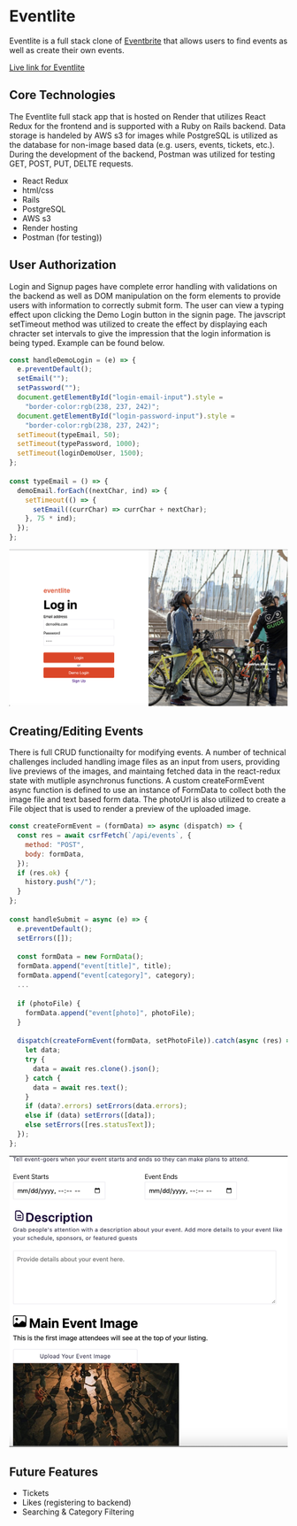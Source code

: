 # Eventlite

Eventlite is a full stack clone of [Eventbrite](https://www.eventbrite.com/) that allows users to find events as well as create their own events.

[Live link for Eventlite](https://event-lite.onrender.com/)

## Core Technologies

The Eventlite full stack app that is hosted on Render that utilizes React Redux for the frontend and is supported with a Ruby on Rails backend. Data storage is handeled by AWS s3 for images while PostgreSQL is utilized as the database for non-image based data (e.g. users, events, tickets, etc.). During the development of the backend, Postman was utilized for testing GET, POST, PUT, DELTE requests.

- React Redux
- html/css
- Rails
- PostgreSQL
- AWS s3
- Render hosting
- Postman (for testing))

## User Authorization

Login and Signup pages have complete error handling with validations on the backend as well as DOM manipulation on the form elements to provide users with information to correctly submit form. The user can view a typing effect upon clicking the Demo Login button in the signin page. The javscript setTimeout method was utilized to create the effect by displaying each chracter set intervals to give the impression that the login information is being typed. Example can be found below.

```javascript
const handleDemoLogin = (e) => {
  e.preventDefault();
  setEmail("");
  setPassword("");
  document.getElementById("login-email-input").style =
    "border-color:rgb(238, 237, 242)";
  document.getElementById("login-password-input").style =
    "border-color:rgb(238, 237, 242)";
  setTimeout(typeEmail, 50);
  setTimeout(typePassword, 1000);
  setTimeout(loginDemoUser, 1500);
};

const typeEmail = () => {
  demoEmail.forEach((nextChar, ind) => {
    setTimeout(() => {
      setEmail((currChar) => currChar + nextChar);
    }, 75 * ind);
  });
};
```

![loginPage](./imgs/loginPage.png)

## Creating/Editing Events

There is full CRUD functionailty for modifying events. A number of technical challenges included handling image files as an input from users, providing live previews of the images, and maintaing fetched data in the react-redux state with mutliple asynchronus functions. A custom createFormEvent async function is defined to use an instance of FormData to collect both the image file and text based form data. The photoUrl is also utilized to create a File object that is used to render a preview of the uploaded image.

```javascript
const createFormEvent = (formData) => async (dispatch) => {
  const res = await csrfFetch(`/api/events`, {
    method: "POST",
    body: formData,
  });
  if (res.ok) {
    history.push("/");
  }
};

const handleSubmit = async (e) => {
  e.preventDefault();
  setErrors([]);

  const formData = new FormData();
  formData.append("event[title]", title);
  formData.append("event[category]", category);
  ...

  if (photoFile) {
    formData.append("event[photo]", photoFile);
  }

  dispatch(createFormEvent(formData, setPhotoFile)).catch(async (res) => {
    let data;
    try {
      data = await res.clone().json();
    } catch {
      data = await res.text();
    }
    if (data?.errors) setErrors(data.errors);
    else if (data) setErrors([data]);
    else setErrors([res.statusText]);
  });
};
```

![editEventForm](./imgs/editEventForm.png)

## Future Features

- Tickets
- Likes (registering to backend)
- Searching & Category Filtering
